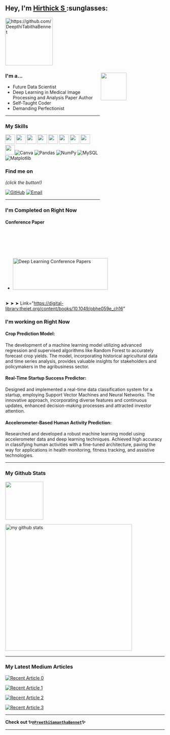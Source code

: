 <h2> Hey,  I'm <a href="https://www.linkedin.com/in/Hirthick-24455222a">Hirthick S </a> :sunglasses: </h2>
<p align="left"> <img src="https://komarev.com/ghpvc/?username=DeepthiTabithaBennet&style=flat-square" alt="https://github.com/DeepthiTabithaBennet" width="150" /> </p>

### I'm a...   <img src="https://camo.githubusercontent.com/6b065a63af6ffe542f29d852cf02f54382438901dd3ee35cafa1752e586a2306/68747470733a2f2f7777772e77656232347a6f6e652e636f6d2f77702d636f6e74656e742f75706c6f6164732f323032322f31302f34363230372d70726f6772616d6d65722d312e676966" height=15% width=40% align="right">

* Future Data Scientist 
* Deep Learning in Medical Image Processing and Analysis Paper Author
* Self-Taught Coder
* Demanding Perfectionist

-------------------------------------------------------------------------------------------------------
### My Skills 
<img src="https://img.shields.io/badge/-C-blue?style=for-the-badge&logo=c&logoColor=FFFFFF" height="30"> <img src="https://img.shields.io/badge/-C++-blue?style=for-the-badge&logo=c%2B%2B&logoColor=FFFFFF" height="30"> <img src="http://img.shields.io/badge/-Python-blue?style=for-the-badge&logo=python&logoColor=FFFFFF" height="30"> <img src="https://img.shields.io/badge/-Java-blue?style=for-the-badge&logo=openjdk&logoColor=white" height="30"> <img src="http://img.shields.io/badge/-PHP-blue?style=for-the-badge&logo=php&logoColor=FFFFFF" height="30"> <img src="http://img.shields.io/badge/-Machine%20Learning-blue?style=for-the-badge&logo=machine-learning&logoColor=FFFFFF" height="30"> <img src="http://img.shields.io/badge/-Deep%20Learning-blue?style=for-the-badge&logo=deep-learning&logoColor=FFFFFF" height="30"> <img src="http://img.shields.io/badge/-Computer%20Vision-blue?style=for-the-badge&logo=computer-vision&logoColor=FFFFFF" height="30"> <img src="http://img.shields.io/badge/-MySQL-blue?style=for-the-badge&logo=mysql&logoColor=FFFFFF" height="30">![Canva](https://img.shields.io/badge/Canva-%2300C4CC.svg?style=for-the-badge&logo=Canva&logoColor=white)  ![Pandas](https://img.shields.io/badge/pandas-%23150458.svg?style=for-the-badge&logo=pandas&logoColor=white) ![NumPy](https://img.shields.io/badge/numpy-%23013243.svg?style=for-the-badge&logo=numpy&logoColor=white) ![MySQL](https://img.shields.io/badge/mysql-%2300000f.svg?style=for-the-badge&logo=mysql&logoColor=white)![Matplotlib](https://img.shields.io/badge/Matplotlib-%23ffffff.svg?style=for-the-badge&logo=Matplotlib&logoColor=black)



### Find me on 

_(click the button!)_

[![GitHub](https://img.shields.io/badge/-GitHub-blue?style=for-the-badge&logo=github&logoColor=white)](https://github.com/Hirthick6) [![Email](https://img.shields.io/badge/-Email-blue?style=for-the-badge&logo=mail.ru&logoColor=white)](mailto:hirthicksofficial@gmail.com)

-------------------------------------------------------------------------------------------------------
### I'm Completed on Right Now
#### Conference Paper
* <a href="https://digital-library.theiet.org/content/books/10.1049/pbhe059e_ch16" target="_blank">
  <img src="https://www.theiet.org/media/2563/untitled-7.jpg" alt="Deep Learning Conference Papers" width="300" height="100">
</a> <br> ➤ ➤ ➤  Link="https://digital-library.theiet.org/content/books/10.1049/pbhe059e_ch16"

### I'm working on Right Now
#### Crop Prediction Model: 
The development of a machine learning model utilizing advanced regression and supervised algorithms like Random Forest to accurately forecast crop yields. The model, incorporating historical agricultural data and time series analysis, provides valuable insights for stakeholders and policymakers in the agribusiness sector.

#### Real-Time Startup Success Predictor: 
Designed and implemented a real-time data classification system for a startup, employing Support Vector Machines and Neural Networks. The innovative approach, incorporating diverse features and continuous updates, enhanced decision-making processes and attracted investor attention.

#### Accelerometer-Based Human Activity Prediction: 
Researched and developed a robust machine learning model using accelerometer data and deep learning techniques. Achieved high accuracy in classifying human activities with a fine-tuned architecture, paving the way for applications in health monitoring, fitness tracking, and assistive technologies.

-------------------------------------------------------------------------------------------------------
### My Github Stats

<img src="https://github-profile-trophy.vercel.app/?username=hirthick&row=1&column=3&theme=darkhub&no-bg=true&no-frame=true&title=Joined2020,Commit,Star" height="120">

<p> <img src="https://github-readme-stats.vercel.app/api?username=DeepthiTabithaBennet&show_icons=true&theme=algolia&include_all_commits=true&hide_border=true" alt="my github stats" width="400"/>&nbsp; </p>


-------------------------------------------------------------------------------------------------------
### My Latest Medium Articles

<a target="_blank" href="https://github-readme-medium-recent-article.vercel.app/medium/@DeepthiTabithaBennet/0"><img src="https://github-readme-medium-recent-article.vercel.app/medium/@DeepthiTabithaBennet/0" alt="Recent Article 0"> </a>

<a target="_blank" href="https://github-readme-medium-recent-article.vercel.app/medium/@DeepthiTabithaBennet/1"><img src="https://github-readme-medium-recent-article.vercel.app/medium/@DeepthiTabithaBennet/1" alt="Recent Article 1"> </a>

<a target="_blank" href="https://github-readme-medium-recent-article.vercel.app/medium/@DeepthiTabithaBennet/2"><img src="https://github-readme-medium-recent-article.vercel.app/medium/@DeepthiTabithaBennet/2" alt="Recent Article 2"> </a>

<a target="_blank" href="https://github-readme-medium-recent-article.vercel.app/medium/@DeepthiTabithaBennet/3"><img src="https://github-readme-medium-recent-article.vercel.app/medium/@DeepthiTabithaBennet/3" alt="Recent Article 3"> </a>

-------------------------------------------------------------------------------------------------------
**Check out 
✨[`@PreethiSamanthaBennet`](https://github.com/PreethiSamanthaBennet)✨**

-------------------------------------------------------------------------------------------------------

<!--
**DeepthiTabithaBennet/DeepthiTabithaBennet** is a ✨ _special_ ✨ repository because its `README.md` (this file) appears on your GitHub profile.

Here are some ideas to get you started:

- 🔭 I’m currently working on ...
- 🌱 I’m currently learning ...
- 👯 I’m looking to collaborate on ...
- 🤔 I’m looking for help with ...
- 💬 Ask me about ...
- 📫 How to reach me: ...
- 😄 Pronouns: ...
- ⚡ Fun fact: ...
-->
